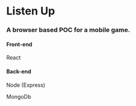 # Listen Up

### A browser based POC for a mobile game.

#### Front-end
React

#### Back-end
Node (Express) 

MongoDb
